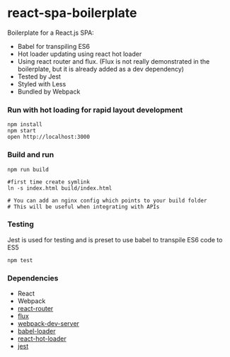 react-spa-boilerplate
=====================

Boilerplate for a React.js SPA:
* Babel for transpiling ES6
* Hot loader updating using react hot loader
* Using react router and flux. (Flux is not really demonstrated in the boilerplate, but it is already added as a dev dependency)
* Tested by Jest
* Styled with Less
* Bundled by Webpack

### Run with hot loading for rapid layout development

```
npm install
npm start
open http://localhost:3000
```

### Build and run
```
npm run build

#first time create symlink
ln -s index.html build/index.html

# You can add an nginx config which points to your build folder
# This will be useful when integrating with APIs

```


### Testing

Jest is used for testing and is preset to use babel to transpile ES6 code to ES5

```
npm test
```

### Dependencies

* React
* Webpack
* [react-router](https://github.com/rackt/react-router)
* [flux](https://github.com/facebook/flux)
* [webpack-dev-server](https://github.com/webpack/webpack-dev-server)
* [babel-loader](https://github.com/babel/babel-loader)
* [react-hot-loader](https://github.com/gaearon/react-hot-loader)
* [jest](https://github.com/facebook/jest)
